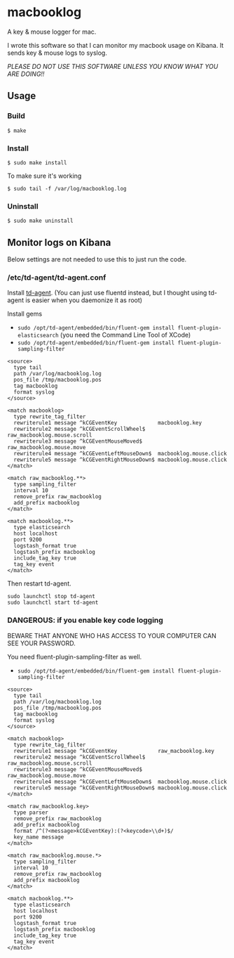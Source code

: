 # macbooklog

A key & mouse logger for mac.

I wrote this software so that I can monitor my macbook usage on Kibana. It sends key & mouse logs to syslog.

_PLEASE DO NOT USE THIS SOFTWARE UNLESS YOU KNOW WHAT YOU ARE DOING!!_

## Usage

### Build

```
$ make
```

### Install

```
$ sudo make install
```

To make sure it's working

```
$ sudo tail -f /var/log/macbooklog.log
```

### Uninstall

```
$ sudo make uninstall
```

## Monitor logs on Kibana

Below settings are not needed to use this to just run the code.

### /etc/td-agent/td-agent.conf

Install [td-agent](http://docs.fluentd.org/articles/install-by-dmg).
(You can just use fluentd instead, but I thought using td-agent is easier when you daemonize it as root)

Install gems

 * `sudo /opt/td-agent/embedded/bin/fluent-gem install fluent-plugin-elasticsearch` (you need the Command Line Tool of XCode)
 * `sudo /opt/td-agent/embedded/bin/fluent-gem install fluent-plugin-sampling-filter`

```
<source>
  type tail
  path /var/log/macbooklog.log
  pos_file /tmp/macbooklog.pos
  tag macbooklog
  format syslog
</source>

<match macbooklog>
  type rewrite_tag_filter
  rewriterule1 message ^kCGEventKey             macbooklog.key
  rewriterule2 message ^kCGEventScrollWheel$    raw_macbooklog.mouse.scroll
  rewriterule3 message ^kCGEventMouseMoved$     raw_macbooklog.mouse.move
  rewriterule4 message ^kCGEventLeftMouseDown$  macbooklog.mouse.click
  rewriterule5 message ^kCGEventRightMouseDown$ macbooklog.mouse.click
</match>

<match raw_macbooklog.**>
  type sampling_filter
  interval 10
  remove_prefix raw_macbooklog
  add_prefix macbooklog
</match>

<match macbooklog.**>
  type elasticsearch
  host localhost
  port 9200
  logstash_format true
  logstash_prefix macbooklog
  include_tag_key true
  tag_key event
</match>
```

Then restart td-agent.

```
sudo launchctl stop td-agent
sudo launchctl start td-agent
```

### DANGEROUS: if you enable key code logging

BEWARE THAT ANYONE WHO HAS ACCESS TO YOUR COMPUTER CAN SEE YOUR PASSWORD.

You need fluent-plugin-sampling-filter as well.

 * `sudo /opt/td-agent/embedded/bin/fluent-gem install fluent-plugin-sampling-filter`

```
<source>
  type tail
  path /var/log/macbooklog.log
  pos_file /tmp/macbooklog.pos
  tag macbooklog
  format syslog
</source>

<match macbooklog>
  type rewrite_tag_filter
  rewriterule1 message ^kCGEventKey             raw_macbooklog.key
  rewriterule2 message ^kCGEventScrollWheel$    raw_macbooklog.mouse.scroll
  rewriterule3 message ^kCGEventMouseMoved$     raw_macbooklog.mouse.move
  rewriterule4 message ^kCGEventLeftMouseDown$  macbooklog.mouse.click
  rewriterule5 message ^kCGEventRightMouseDown$ macbooklog.mouse.click
</match>

<match raw_macbooklog.key>
  type parser
  remove_prefix raw_macbooklog
  add_prefix macbooklog
  format /^(?<message>kCGEventKey):(?<keycode>\\d+)$/
  key_name message
</match>

<match raw_macbooklog.mouse.*>
  type sampling_filter
  interval 10
  remove_prefix raw_macbooklog
  add_prefix macbooklog
</match>

<match macbooklog.**>
  type elasticsearch
  host localhost
  port 9200
  logstash_format true
  logstash_prefix macbooklog
  include_tag_key true
  tag_key event
</match>
```
